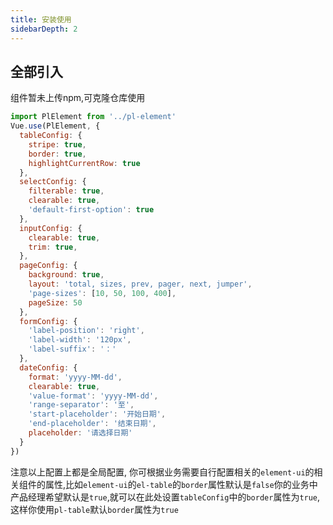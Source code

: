 ```yaml
---
title: 安装使用
sidebarDepth: 2
---
```

## 全部引入
组件暂未上传npm,可克隆仓库使用
```js
import PlElement from '../pl-element'
Vue.use(PlElement, {
  tableConfig: {
    stripe: true,
    border: true,
    highlightCurrentRow: true
  },
  selectConfig: {
    filterable: true,
    clearable: true,
    'default-first-option': true
  },
  inputConfig: {
    clearable: true,
    trim: true,
  },
  pageConfig: {
    background: true,
    layout: 'total, sizes, prev, pager, next, jumper',
    'page-sizes': [10, 50, 100, 400],
    pageSize: 50
  },
  formConfig: {
    'label-position': 'right',
    'label-width': '120px',
    'label-suffix': '：'
  },
  dateConfig: {
    format: 'yyyy-MM-dd',
    clearable: true,
    'value-format': 'yyyy-MM-dd',
    'range-separator': '至',
    'start-placeholder': '开始日期',
    'end-placeholder': '结束日期',
    placeholder: '请选择日期'
  }
})
```
注意以上配置上都是全局配置, 你可根据业务需要自行配置相关的`element-ui`的相关组件的属性,比如`element-ui`的`el-table`的`border`属性默认是`false`你的业务中产品经理希望默认是`true`,就可以在此处设置`tableConfig`中的`border`属性为`true`,这样你使用`pl-table`默认`border`属性为`true`
